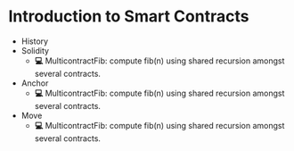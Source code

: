 # **Introduction to Smart Contracts**

- History
- Solidity
    - **💻** MulticontractFib: compute fib(n) using shared recursion amongst several contracts.
- Anchor
    - **💻** MulticontractFib: compute fib(n) using shared recursion amongst several contracts.
- Move
    - **💻** MulticontractFib: compute fib(n) using shared recursion amongst several contracts.